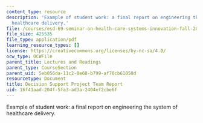 ```yaml
---
content_type: resource
description: 'Example of student work: a final report on engineering the system of
  healthcare delivery.'
file: /courses/esd-69-seminar-on-health-care-systems-innovation-fall-2010/16f41aad204f5fa3ad3a2404ef2cbe6f_MITESD_69F10_ds_final.pdf
file_size: 425535
file_type: application/pdf
learning_resource_types: []
license: https://creativecommons.org/licenses/by-nc-sa/4.0/
ocw_type: OCWFile
parent_title: Lectures and Readings
parent_type: CourseSection
parent_uid: 5eb056da-11c2-0e68-b799-af70cb61050d
resourcetype: Document
title: Decision Support Project Team Report
uid: 16f41aad-204f-5fa3-ad3a-2404ef2cbe6f
---
```

Example of student work: a final report on engineering the system of healthcare delivery.
